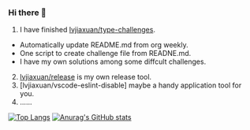 ### Hi there 👋

1. I have finished [lvjiaxuan/type-challenges](https://github.com/lvjiaxuan/type-challenges).
  - Automatically update README.md from org weekly.
  - One script to create challenge file from READNE.md.
  - I have my own solutions among some diffcult challenges.
2. [lvjiaxuan/release](https://github.com/lvjiaxuan/release) is my own release tool.
3. [lvjiaxuan/vscode-eslint-disable] maybe a handy application tool for you.
4. ......

[![Top Langs](https://github-readme-stats.vercel.app/api/top-langs/?username=lvjiaxuan&theme=onedark)](https://github.com/anuraghazra/github-readme-stats)
[![Anurag's GitHub stats](https://github-readme-stats.vercel.app/api?username=lvjiaxuan&count_private=true&show_icons=true&theme=onedark&line_height=40)](https://github.com/anuraghazra/github-readme-stats)

<!--
**lvjiaxuan/lvjiaxuan** is a ✨ _special_ ✨ repository because its `README.md` (this file) appears on your GitHub profile.

Here are some ideas to get you started:

- 🔭 I’m currently working on ...
- 🌱 I’m currently learning ...
- 👯 I’m looking to collaborate on ...
- 🤔 I’m looking for help with ...
- 💬 Ask me about ...
- 📫 How to reach me: ...
- 😄 Pronouns: ...
- ⚡ Fun fact: ...
-->
